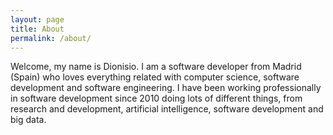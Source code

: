 ```yaml
---
layout: page
title: About
permalink: /about/
---
```


Welcome, my name is Dionisio. I am a software developer from Madrid (Spain) who loves everything related with computer science, software development and software engineering. 
I have been working professionally in software development since 2010 doing lots of different things, from research and development, artificial intelligence, software development and big data.